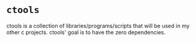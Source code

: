 # `ctools`
ctools is a collection of libraries/programs/scripts that will be used in my other c projects. 
ctools' goal is to have the zero dependencies.
